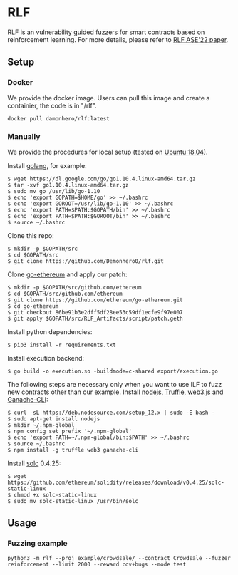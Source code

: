 # RLF

RLF is an vulnerability guided fuzzers for smart contracts based on reinforcement learning. For more details, please refer to [RLF ASE'22 paper](https://github.com/Demonhero0/rlf/blob/main/paper/rlf_ase22.pdf).

## Setup

### Docker

We provide the docker image. Users can pull this image and create a containier, the code is in "/rlf".
```
docker pull damonhero/rlf:latest
```



### Manually

We provide the procedures for local setup (tested on [Ubuntu 18.04](http://releases.ubuntu.com/18.04/)).

Install [golang](https://golang.org/), for example:
```
$ wget https://dl.google.com/go/go1.10.4.linux-amd64.tar.gz
$ tar -xvf go1.10.4.linux-amd64.tar.gz
$ sudo mv go /usr/lib/go-1.10
$ echo 'export GOPATH=$HOME/go' >> ~/.bashrc
$ echo 'export GOROOT=/usr/lib/go-1.10' >> ~/.bashrc
$ echo 'export PATH=$PATH:$GOPATH/bin' >> ~/.bashrc
$ echo 'export PATH=$PATH:$GOROOT/bin' >> ~/.bashrc
$ source ~/.bashrc
```

Clone this repo:
```
$ mkdir -p $GOPATH/src
$ cd $GOPATH/src
$ git clone https://github.com/Demonhero0/rlf.git
```

Clone [go-ethereum](https://geth.ethereum.org/) and apply our patch:
```
$ mkdir -p $GOPATH/src/github.com/ethereum
$ cd $GOPATH/src/github.com/ethereum
$ git clone https://github.com/ethereum/go-ethereum.git
$ cd go-ethereum
$ git checkout 86be91b3e2dff5df28ee53c59df1ecfe9f97e007
$ git apply $GOPATH/src/RLF_Artifacts/script/patch.geth
```

Install python dependencies:
```
$ pip3 install -r requirements.txt
```

Install execution backend:
```
$ go build -o execution.so -buildmode=c-shared export/execution.go
```

The following steps are necessary only when you want to use ILF to fuzz new contracts other than our example. Install [nodejs](https://nodejs.org/en/), [Truffle](https://www.trufflesuite.com/truffle), [web3.js](https://web3js.readthedocs.io/en/v1.2.4/) and [Ganache-CLI](https://github.com/trufflesuite/ganache-cli):
```
$ curl -sL https://deb.nodesource.com/setup_12.x | sudo -E bash -
$ sudo apt-get install nodejs
$ mkdir ~/.npm-global
$ npm config set prefix '~/.npm-global'
$ echo 'export PATH=~/.npm-global/bin:$PATH' >> ~/.bashrc
$ source ~/.bashrc
$ npm install -g truffle web3 ganache-cli
```

Install [solc](https://github.com/ethereum/solidity) 0.4.25:
```
$ wget https://github.com/ethereum/solidity/releases/download/v0.4.25/solc-static-linux
$ chmod +x solc-static-linux
$ sudo mv solc-static-linux /usr/bin/solc
```

## Usage

### Fuzzing example

```
python3 -m rlf --proj example/crowdsale/ --contract Crowdsale --fuzzer reinforcement --limit 2000 --reward cov+bugs --mode test
```